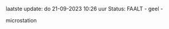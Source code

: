 laatste update: 
do 21-09-2023 10:26   uur 
Status: FAALT - geel - 
<div class="service Y">microstation</div>